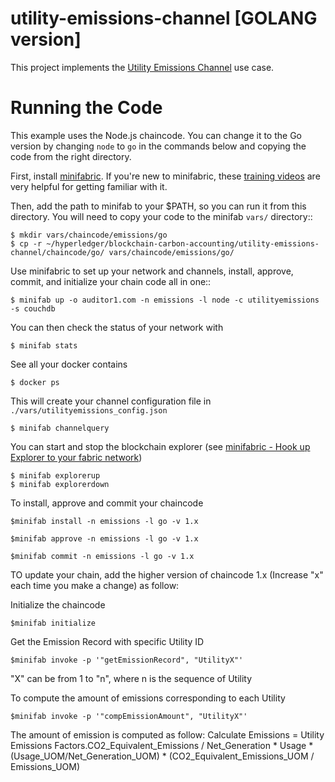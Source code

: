 # utility-emissions-channel [GOLANG version]

This project implements the [Utility Emissions Channel](https://wiki.hyperledger.org/display/CASIG/Utility+Emissions+Channel) use case.

Running the Code
================

This example uses the Node.js chaincode.  You can change it to the Go version by changing ``node`` to ``go`` in the commands below and copying the code from the right directory.

First, install [minifabric](https://github.com/litong01/minifabric).  If you're new to minifabric, these [training videos](https://www.youtube.com/playlist?list=PL0MZ85B_96CExhq0YdHLPS5cmSBvSmwyO) are very helpful for getting familiar with it.

Then, add the path to minifab to your $PATH, so you can run it from this directory.  You will need to copy your code to the minifab ``vars/`` directory::  

    $ mkdir vars/chaincode/emissions/go
    $ cp -r ~/hyperledger/blockchain-carbon-accounting/utility-emissions-channel/chaincode/go/ vars/chaincode/emissions/go/

Use minifabric to set up your network and channels, install, approve, commit, and initialize your chain code all in one::

    $ minifab up -o auditor1.com -n emissions -l node -c utilityemissions -s couchdb

You can then check the status of your network with

    $ minifab stats

See all your docker contains

    $ docker ps

This will create your channel configuration file in ``./vars/utilityemissions_config.json``

    $ minifab channelquery


You can start and stop the blockchain explorer (see [minifabric - Hook up Explorer to your fabric network](https://github.com/litong01/minifabric/blob/master/docs/README.md#explorer-your-fabric-network))

    $ minifab explorerup
    $ minifab explorerdown

To install, approve and commit your chaincode

    $minifab install -n emissions -l go -v 1.x

    $minifab approve -n emissions -l go -v 1.x

    $minifab commit -n emissions -l go -v 1.x

TO update your chain, add the higher version of chaincode 1.x (Increase "x" each time you make a change) as follow:

Initialize the chaincode 

    $minifab initialize

Get the Emission Record with specific Utility ID 

    $minifab invoke -p '"getEmissionRecord", "UtilityX"'

"X" can be from 1 to "n", where n is the sequence of Utility 

To compute the amount of emissions corresponding to each Utility 

    $minifab invoke -p '"compEmissionAmount", "UtilityX"'

The amount of emission is computed as follow: 
    Calculate Emissions = Utility Emissions Factors.CO2_Equivalent_Emissions / Net_Generation * Usage * (Usage_UOM/Net_Generation_UOM) * (CO2_Equivalent_Emissions_UOM / Emissions_UOM)


